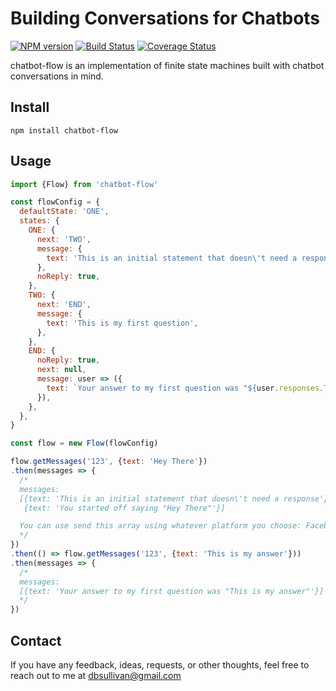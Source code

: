 # Building Conversations for Chatbots

[![NPM version](https://img.shields.io/npm/v/chatbot-flow.svg?style=flat)](https://www.npmjs.org/package/chatbot-flow)
[![Build Status](https://travis-ci.org/dsullivan7/chatbot-flow.svg?branch=master)](https://travis-ci.org/dsullivan7/chatbot-flow)
[![Coverage Status](https://img.shields.io/coveralls/dsullivan7/chatbot-flow.svg)](https://coveralls.io/r/dsullivan7/chatbot-flow?branch=master)

chatbot-flow is an implementation of finite state machines built with chatbot conversations in mind.

## Install
```
npm install chatbot-flow
```

## Usage
```javascript
import {Flow} from 'chatbot-flow'

const flowConfig = {
  defaultState: 'ONE',
  states: {
    ONE: {
      next: 'TWO',
      message: {
        text: 'This is an initial statement that doesn\'t need a response',
      },
      noReply: true,
    },
    TWO: {
      next: 'END',
      message: {
        text: 'This is my first question',
      },
    },
    END: {
      noReply: true,
      next: null,
      message: user => ({
        text: `Your answer to my first question was "${user.responses.TWO.text}"`,
      }),
    },
  },
}

const flow = new Flow(flowConfig)

flow.getMessages('123', {text: 'Hey There'})
.then(messages => {
  /*
  messages:
  [{text: 'This is an initial statement that doesn\'t need a response'},
   {text: 'You started off saying "Hey There"'}]

  You can use send this array using whatever platform you choose: Facebook Messenger, Slack, etc...
  */
})
.then(() => flow.getMessages('123', {text: 'This is my answer'}))
.then(messages => {
  /*
  messages:
  [{text: 'Your answer to my first question was "This is my answer"'}]
  */
})
```

## Contact
If you have any feedback, ideas, requests, or other thoughts, feel free to reach out to me at dbsullivan@gmail.com
